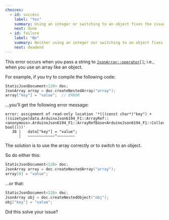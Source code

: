 ```yaml
---
choices:
  - id: success
    label: "Yes"
    summary: Using an integer or switching to an object fixes the issue
    next: done
  - id: failure
    label: "No"
    summary: Neither using an integer nor switching to an object fixes the issue
    next: deadend
---
```


This error occurs when you pass a string to [`JsonArray::operator[]`](/v6/api/jsonarray/subscript/); i.e., when you use an array like an object.

For example, if you try to compile the following code:

```c++
StaticJsonDocument<128> doc;
JsonArray array = doc.createNestedArray("array");
array["key"] = "value";  // ERROR
```

...you'll get the following error message:

```text
error: assignment of read-only location '*(((const char*)"key") + ((sizetype)data.ArduinoJson6194_F1::ArrayRef::<anonymous>.ArduinoJson6194_F1::ArrayRefBase<ArduinoJson6194_F1::CollectionData>::operator bool()))'
   38 |   data["key"] = "value";
      |   ~~~~~~~~~~~~^~~~~~~~~
```

The solution is to use the array correctly or to switch to an object.

So do either this:

```c++
StaticJsonDocument<128> doc;
JsonArray array = doc.createNestedArray("array");
array[0] = "value";
```

...or that:

```c++
StaticJsonDocument<128> doc;
JsonArray obj = doc.createNestedObject("obj");
obj["key"] = "value";
```

Did this solve your issue?
